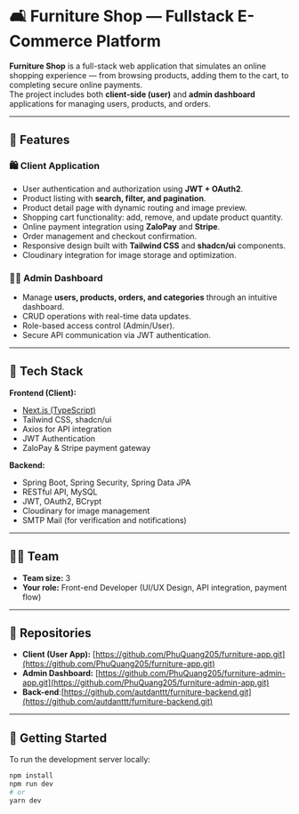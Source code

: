 # 🛋️ Furniture Shop — Fullstack E-Commerce Platform

**Furniture Shop** is a full-stack web application that simulates an online shopping experience — from browsing products, adding them to the cart, to completing secure online payments.  
The project includes both **client-side (user)** and **admin dashboard** applications for managing users, products, and orders.

---

## 🚀 Features

### 🛍️ Client Application
- User authentication and authorization using **JWT + OAuth2**.
- Product listing with **search, filter, and pagination**.
- Product detail page with dynamic routing and image preview.
- Shopping cart functionality: add, remove, and update product quantity.
- Online payment integration using **ZaloPay** and **Stripe**.
- Order management and checkout confirmation.
- Responsive design built with **Tailwind CSS** and **shadcn/ui** components.
- Cloudinary integration for image storage and optimization.

### 🧑‍💼 Admin Dashboard
- Manage **users, products, orders, and categories** through an intuitive dashboard.
- CRUD operations with real-time data updates.
- Role-based access control (Admin/User).
- Secure API communication via JWT authentication.

---

## 🧠 Tech Stack

**Frontend (Client):**
- [Next.js (TypeScript)](https://nextjs.org)
- Tailwind CSS, shadcn/ui
- Axios for API integration
- JWT Authentication
- ZaloPay & Stripe payment gateway

**Backend:**
- Spring Boot, Spring Security, Spring Data JPA
- RESTful API, MySQL
- JWT, OAuth2, BCrypt
- Cloudinary for image management
- SMTP Mail (for verification and notifications)

---

## 🧑‍💻 Team
- **Team size:** 3  
- **Your role:** Front-end Developer (UI/UX Design, API integration, payment flow)

---

## 📂 Repositories

- **Client (User App):** [https://github.com/PhuQuang205/furniture-app.git](https://github.com/PhuQuang205/furniture-app.git)  
- **Admin Dashboard:** [https://github.com/PhuQuang205/furniture-admin-app.git](https://github.com/PhuQuang205/furniture-admin-app.git)
- **Back-end**:[https://github.com/autdanttt/furniture-backend.git](https://github.com/autdanttt/furniture-backend.git)
---

## 🧩 Getting Started

To run the development server locally:

```bash
npm install
npm run dev
# or
yarn dev
